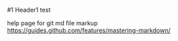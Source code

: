 #1 Header1 test

help page for git md file markup
https://guides.github.com/features/mastering-markdown/

